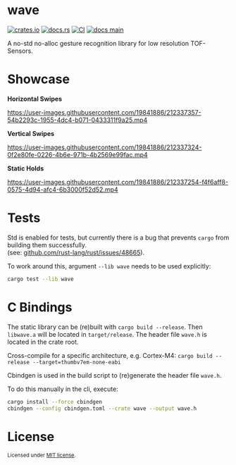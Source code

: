 # wave

[![crates.io](https://img.shields.io/crates/v/wave)](https://crates.io/crates/wave)
[![docs.rs](https://docs.rs/wave/badge.svg)](https://docs.rs/wave/)
[![CI](https://github.com/flxzt/wave/actions/workflows/ci.yaml/badge.svg)](https://github.com/flxzt/wave/actions/workflows/ci.yaml)
[![docs main](https://img.shields.io/badge/docs-main-informational)](https://flxzt.github.io/wave/wave/)

A no-std no-alloc gesture recognition library for low resolution TOF-Sensors.

# Showcase

**Horizontal Swipes**  

https://user-images.githubusercontent.com/19841886/212337357-54b2293c-1955-4dc4-b071-0433311f9a25.mp4

**Vertical Swipes**  

https://user-images.githubusercontent.com/19841886/212337324-0f2e80fe-0226-4b6e-971b-4b2569e99fac.mp4

**Static Holds**  

https://user-images.githubusercontent.com/19841886/212337254-f4f6aff8-0575-4d94-afc4-6b3000f52d52.mp4

# Tests

Std is enabled for tests, but currently there is a bug that prevents `cargo` from building them successfully.  
(see: [github.com/rust-lang/rust/issues/48665](https://github.com/rust-lang/rust/issues/48665)).

To work around this, argument `--lib wave` needs to be used explicitly:

```bash
cargo test --lib wave
```

# C Bindings

The static library can be (re)built with `cargo build --release`. Then `libwave.a` will be located in `target/release`.
The header file `wave.h` is located in the crate root.

Cross-compile for a specific architecture, e.g. Cortex-M4: `cargo build --release --target=thumbv7em-none-eabi`

Cbindgen is used in the build script to (re)generate the header file `wave.h`.

To do this manually in the cli, execute:

```bash
cargo install --force cbindgen
cbindgen --config cbindgen.toml --crate wave --output wave.h
```

# License

<sup>
Licensed under <a href="LICENSE-MIT">MIT license</a>.
</sup>
